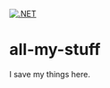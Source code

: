 [![.NET](https://github.com/seedysoft/all-my-stuff/actions/workflows/dotnet.yml/badge.svg)](https://github.com/seedysoft/all-my-stuff/actions/workflows/dotnet.yml)

# all-my-stuff

I save my things here.
